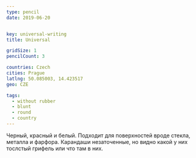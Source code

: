 ```yaml
---
type: pencil
date: 2019-06-20


key: universal-writing
title: Universal

gridSize: 1
pencilCount: 3

countries: Czech
cities: Prague
latlng: 50.085003, 14.423517
geo: CZE

tags:
  - without rubber
  - blunt
  - round
  - country
---
```


Черный, красный и белый. Подходит для поверхностей вроде стекла, металла и фарфора. Карандаши незаточенные, но видно какой у них тослстый грифель или что там в них.
